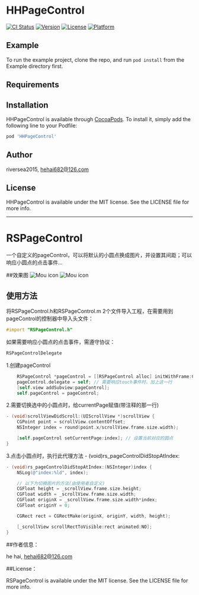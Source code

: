 # HHPageControl

[![CI Status](https://img.shields.io/travis/riversea2015/HHPageControl.svg?style=flat)](https://travis-ci.org/riversea2015/HHPageControl)
[![Version](https://img.shields.io/cocoapods/v/HHPageControl.svg?style=flat)](https://cocoapods.org/pods/HHPageControl)
[![License](https://img.shields.io/cocoapods/l/HHPageControl.svg?style=flat)](https://cocoapods.org/pods/HHPageControl)
[![Platform](https://img.shields.io/cocoapods/p/HHPageControl.svg?style=flat)](https://cocoapods.org/pods/HHPageControl)

## Example

To run the example project, clone the repo, and run `pod install` from the Example directory first.

## Requirements

## Installation

HHPageControl is available through [CocoaPods](https://cocoapods.org). To install
it, simply add the following line to your Podfile:

```ruby
pod 'HHPageControl'
```

## Author

riversea2015, hehai682@126.com

## License

HHPageControl is available under the MIT license. See the LICENSE file for more info.

---

# RSPageControl
一个自定义的pageControl，可以将默认的小圆点换成图片，并设置其间距；可以响应小圆点的点击事件...

##效果图
![Mou icon](https://github.com/riversea2015/RSPageControl/blob/master/pageControl_1.png?raw=true)
![Mou icon](https://github.com/riversea2015/RSPageControl/blob/master/pageControl_3.gif?raw=true)

## 使用方法

将RSPageControl.h和RSPageControl.m 2个文件导入工程，在需要用到pageControl的控制器中导入头文件：
```objective-c
#import "RSPageControl.h"
```

如果需要响应小圆点的点击事件，需遵守协议：
```objective-c
RSPageControlDelegate
```

1.创建pageControl
```objective-c
    RSPageControl *pageControl = [[RSPageControl alloc] initWithFrame:CGRectMake(pX, pY, pWidth, pHeight) normalImage:[UIImage imageNamed:@"choice_carousel_default"] highlightedImage:[UIImage imageNamed:@"choice_carousel_current"] dotsNumber:4 dotLength:12 dotHeight:5 dotGap:30];
    pageControl.delegate = self; // 需要响应touch事件时，加上这一行
    [self.view addSubview:pageControl];
    self.pageControl = pageControl;
```

2.需要切换选中的小圆点时，给currentPage赋值(带注释的那一行)
```objective-c
- (void)scrollViewDidScroll:(UIScrollView *)scrollView {
    CGPoint point = scrollView.contentOffset;
    NSInteger index = round(point.x/scrollView.frame.size.width);

    [self.pageControl setCurrentPage:index]; // 设置当前对应的圆点
}
```

3.点击小圆点时，执行此代理方法 - (void)rs_pageControlDidStopAtIndex:
```objective-c
- (void)rs_pageControlDidStopAtIndex:(NSInteger)index {
    NSLog(@"index:%ld", index);

    // 以下为切换图片的方法(由使用者自定义)
    CGFloat height = _scrollView.frame.size.height;
    CGFloat width = _scrollView.frame.size.width;
    CGFloat originX = _scrollView.frame.size.width*index;
    CGFloat originY = 0;

    CGRect rect = CGRectMake(originX, originY, width, height);

    [_scrollView scrollRectToVisible:rect animated:NO];
}
```
##作者信息：

he hai, hehai682@126.com

##License：

RSPageControl is available under the MIT license. See the LICENSE file for more info.
